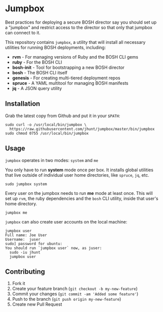 Jumpbox
=======

Best practices for deploying a secure BOSH director say you should
set up a "jumpbox" and restrict access to the director so that
only that jumpbox can connect to it.

This repository contains `jumpbox`, a utility that will install
all necessary utilities for running BOSH deployments, including:

  - **rvm** - For managing versions of Ruby and the BOSH CLI gems
  - **ruby** - For the BOSH CLI
  - **bosh-init** - Tool for bootstrapping a new BOSH director
  - **bosh** - The BOSH CLI itself
  - **genesis** - For creating multi-tiered deployment repos
  - **spruce** - A YAML multitool for managing BOSH manifests
  - **jq** - A JSON query utility


Installation
------------

Grab the latest copy from Github and put it in your `$PATH`:

    sudo curl -o /usr/local/bin/jumpbox \
      https://raw.githubusercontent.com/jhunt/jumpbox/master/bin/jumpbox
    sudo chmod 0755 /usr/local/bin/jumpbox

Usage
-----

`jumpbox` operates in two modes: `system` and `me`

You only have to run **system** mode once per box.  It installs
global utilities that live outside of individual user home
directories, like `spruce`, `jq`, etc.

    sudo jumpbox system

Every user on the jumpbox needs to run **me** mode at least
once.  This will set up `rvm`, the ruby dependencies and the
`bosh` CLI utility, inside that user's home directory.

    jumpbox me

`jumpbox` can also create user accounts on the local machine:

    jumpbox user
    Full name: Joe User
    Username:  juser
    sudo] password for ubuntu:
    You should run `jumpbox user` now, as juser:
      sudo -iu jhunt
      jumpbox user

Contributing
------------

1. Fork it
2. Create your feature branch (`git checkout -b my-new-feature`)
3. Commit your changes (`git commit -am 'Added some feature'`)
4. Push to the branch (`git push origin my-new-feature`)
5. Create new Pull Request
